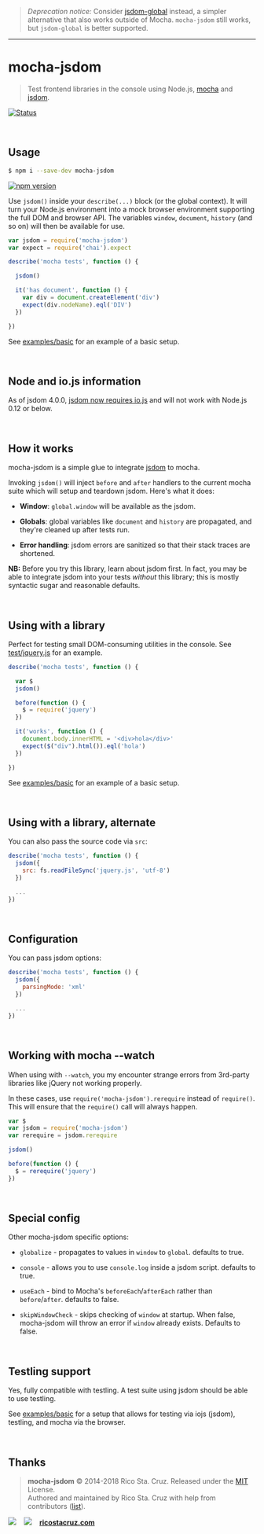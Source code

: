 > _Deprecation notice:_
> Consider [jsdom-global](https://github.com/rstacruz/jsdom-global) instead, a simpler alternative that also works outside of Mocha. `mocha-jsdom` still works, but `jsdom-global` is better supported.

---

# mocha-jsdom

> Test frontend libraries in the console using Node.js, [mocha] and [jsdom]. 

[![Status](https://travis-ci.org/rstacruz/mocha-jsdom.svg?branch=master)](https://travis-ci.org/rstacruz/mocha-jsdom "See test builds")

<br>

## Usage

```sh
$ npm i --save-dev mocha-jsdom
```

[![npm version](http://img.shields.io/npm/v/mocha-jsdom.svg?style=flat)](https://npmjs.org/package/mocha-jsdom "View this project on npm")

Use `jsdom()` inside your `describe(...)` block (or the global context). It will 
turn your Node.js environment into a mock browser environment supporting the 
full DOM and browser API. The variables `window`, `document`, `history` (and so 
on) will then be available for use.

```js
var jsdom = require('mocha-jsdom')
var expect = require('chai').expect

describe('mocha tests', function () {

  jsdom()

  it('has document', function () {
    var div = document.createElement('div')
    expect(div.nodeName).eql('DIV')
  })

})
```

See [examples/basic](examples/basic) for an example of a basic setup.

<br>

## Node and io.js information

As of jsdom 4.0.0, [jsdom now requires io.js](https://github.com/tmpvar/jsdom/blob/master/Changelog.md#400) and will not work with Node.js 0.12 or below.

<br>

## How it works

mocha-jsdom is a simple glue to integrate [jsdom] to mocha.

Invoking `jsdom()` will inject `before` and `after` handlers to the current 
mocha suite which will setup and teardown jsdom. Here's what it does:

* __Window__: `global.window` will be available as the jsdom.

* __Globals__: global variables like `document` and `history` are propagated, 
  and they're cleaned up after tests run.

* __Error handling__: jsdom errors are sanitized so that their stack traces are 
shortened.

__NB:__ Before you try this library, learn about jsdom first. In fact, you may be 
able to integrate jsdom into your tests *without* this library; this is mostly 
syntactic sugar and reasonable defaults.

<br>

## Using with a library

Perfect for testing small DOM-consuming utilities in the console. See 
[test/jquery.js](test/jquery.js) for an example.

```js
describe('mocha tests', function () {

  var $
  jsdom()

  before(function () {
    $ = require('jquery')
  })

  it('works', function () {
    document.body.innerHTML = '<div>hola</div>'
    expect($("div").html()).eql('hola')
  })

})
```

See [examples/basic](examples/basic) for an example of a basic setup.

<br>

## Using with a library, alternate

You can also pass the source code via `src`:

```js
describe('mocha tests', function () {
  jsdom({
    src: fs.readFileSync('jquery.js', 'utf-8')
  })

  ...
})
```

<br>

## Configuration

You can pass jsdom options:

```js
describe('mocha tests', function () {
  jsdom({
    parsingMode: 'xml'
  })

  ...
})
```

<br>

## Working with mocha --watch

When using with `--watch`, you my encounter strange errors from 3rd-party
libraries like jQuery not working properly.

In these cases, use `require('mocha-jsdom').rerequire` instead of `require()`.
This will ensure that the `require()` call will always happen.

```js
var $
var jsdom = require('mocha-jsdom')
var rerequire = jsdom.rerequire

jsdom()

before(function () {
  $ = rerequire('jquery')
})
```

<br>

## Special config

Other mocha-jsdom specific options:

 * `globalize` - propagates to values in `window` to `global`. defaults to true.

 * `console` - allows you to use `console.log` inside a jsdom script. defaults 
 to true.

 * `useEach` - bind to Mocha's `beforeEach`/`afterEach` rather than `before`/`after`.
 defaults to false.

 * `skipWindowCheck` - skips checking of `window` at startup. When false,
 mocha-jsdom will throw an error if `window` already exists. Defaults to false.

[jsdom]: https://www.npmjs.org/package/jsdom
[mocha]: https://www.npmjs.com/package/mocha

<br>

## Testling support

Yes, fully compatible with testling. A test suite using jsdom should be able to use testling.

See [examples/basic](examples/basic/) for a setup that allows for testing via iojs (jsdom), testling, and mocha via the browser.

<br>

## Thanks

> **mocha-jsdom** © 2014-2018 Rico Sta. Cruz. Released under the [MIT] License.<br>
> Authored and maintained by Rico Sta. Cruz with help from contributors ([list][contributors]).

[![](https://img.shields.io/github/followers/rstacruz.svg?style=social&label=@rstacruz)](https://github.com/rstacruz)
&nbsp;&nbsp;
[![](https://img.shields.io/twitter/follow/rstacruz.svg?style=social&label=@rstacruz)](https://twitter.com/rstacruz)
&nbsp;&nbsp;
**[ricostacruz.com](http://ricostacruz.com)**

[mit]: http://mit-license.org/
[contributors]: http://github.com/rstacruz/mocha-jsdom/contributors
